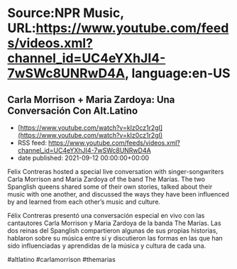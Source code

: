 # Source:NPR Music, URL:https://www.youtube.com/feeds/videos.xml?channel_id=UC4eYXhJI4-7wSWc8UNRwD4A, language:en-US

## Carla Morrison + Maria Zardoya: Una Conversación Con Alt.Latino
 - [https://www.youtube.com/watch?v=kIz0cz1r2gI](https://www.youtube.com/watch?v=kIz0cz1r2gI)
 - RSS feed: https://www.youtube.com/feeds/videos.xml?channel_id=UC4eYXhJI4-7wSWc8UNRwD4A
 - date published: 2021-09-12 00:00:00+00:00

Felix Contreras hosted a special live conversation with singer-songwriters Carla Morrison and Maria Zardoya of the band The Marías. The two Spanglish queens shared some of their own stories, talked about their music with one another, and discussed the ways they have been influenced by and learned from each other’s music and culture.

Félix Contreras presentó una conversación especial en vivo con las cantautores Carla Morrison y Maria Zardoya de la banda The Marías. Las dos reinas del Spanglish compartieron algunas de sus propias historias, hablaron sobre su música entre sí y discutieron las formas en las que han sido influenciadas y aprendidas de la música y cultura de cada una.

#altlatino #carlamorrison #themarias

